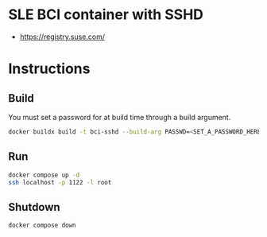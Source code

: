 # SLE BCI container with SSHD

- https://registry.suse.com/

# Instructions

## Build

You must set a password for at build time through a build argument.

```bash
docker buildx build -t bci-sshd --build-arg PASSWD=<SET_A_PASSWORD_HERE> -f Containerfile .
```

## Run

```bash
docker compose up -d 
ssh localhost -p 1122 -l root
```

## Shutdown
```
docker compose down
```
